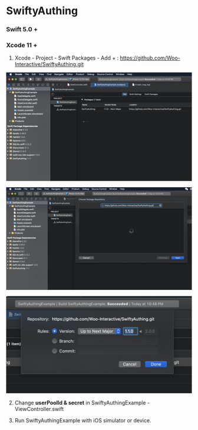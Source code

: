 # SwiftyAuthing

### Swift 5.0 +
### Xcode 11 +

1. Xcode - Project - Swift Packages - Add + :  https://github.com/Woo-Interactive/SwiftyAuthing.git

![image](images/1.png)

![image](images/2.png)

![image](images/3.png)


2. Change **userPoolId & secret** in SwiftyAuthingExample - ViewController.swift

3. Run SwiftyAuthingExample with iOS simulator or device.